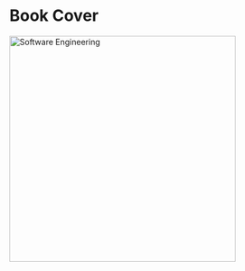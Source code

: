 # Book Cover

<a href="/static/images/Shrinking-World-Pubs/SoftwareEngineering/SoftwareEngineeringCover.png">
<img src="/static/images/Shrinking-World-Pubs/SoftwareEngineering/SoftwareEngineeringCover.png"
style='max-width: 100%;' width="400" alt="Software Engineering">
</a>
